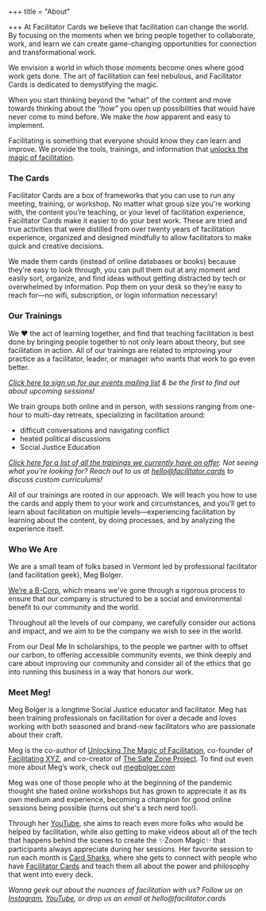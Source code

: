 +++
title = "About"

+++
At Facilitator Cards we believe that facilitation can change the world. By focusing on the moments when we bring people together to collaborate, work, and learn we can create game-changing opportunities for connection and transformational work.

We envision a world in which those moments become ones where good work gets done. The art of facilitation can feel nebulous, and Facilitator Cards is dedicated to demystifying the magic.

When you start thinking beyond the “what” of the content and move towards thinking about the _“how”_ you open up possibilities that would have never come to mind before. We make the _how_ apparent and easy to implement.

Facilitating is something that everyone should know they can learn and improve. We provide the tools, trainings, and information that [unlocks the magic of facilitation](http://facilitationmagic.com).

### The Cards

Facilitator Cards are a box of frameworks that you can use to run any meeting, training, or workshop. No matter what group size you're working with, the content you’re teaching, or your level of facilitation experience, Facilitator Cards make it easier to do your best work. These are tried and true activities that were distilled from over twenty years of facilitation experience, organized and designed mindfully to allow facilitators to make quick and creative decisions.

We made them cards (instead of online databases or books) because they're easy to look through, you can pull them out at any moment and easily sort, organize, and find ideas without getting distracted by tech or overwhelmed by information. Pop them on your desk so they’re easy to reach for—no wifi, subscription, or login information necessary!

### Our Trainings

We ❤️ the act of learning together, and find that teaching facilitation is best done by bringing people together to not only learn about theory, but see facilitation in action. All of our trainings are related to improving your practice as a facilitator, leader, or manager who wants that work to go even better.

[_Click here to sign up for our events mailing list_](https://facilitatorcards.ck.page/0bdf2d2bae) _& be the first to find out about upcoming sessions!_

We train groups both online and in person, with sessions ranging from one-hour to multi-day retreats, specializing in facilitation around:

* difficult conversations and navigating conflict
* heated political discussions
* Social Justice Education

[_Click here for a list of all the trainings we currently have on offer_](https://www.facilitator.cards/trainings/)_. Not seeing what you’re looking for? Reach out to us at hello@facilitator.cards to discuss custom curriculums!_

All of our trainings are rooted in our approach. We will teach you how to use the cards and apply them to your work and circumstances, and you’ll get to learn about facilitation on multiple levels—experiencing facilitation by learning about the content, by doing processes, and by analyzing the experience itself.

### Who We Are

We are a small team of folks based in Vermont led by professional facilitator (and facilitation geek), Meg Bolger.

[We’re a B-Corp](https://www.bcorporation.net/en-us/find-a-b-corp/company/facilitator-cards-pbc), which means we've gone through a rigorous process to ensure that our company is structured to be a social and environmental benefit to our community and the world.

Throughout all the levels of our company, we carefully consider our actions and impact, and we aim to be the company we wish to see in the world.

From our Deal Me In scholarships, to the people we partner with to offset our carbon, to offering accessible community events, we think deeply and care about improving our community and consider all of the ethics that go into running this business in a way that honors our work.

### Meet Meg!

Meg Bolger is a longtime Social Justice educator and facilitator. Meg has been training professionals on facilitation for over a decade and loves working with both seasoned and brand-new facilitators who are passionate about their craft.

Meg is the co-author of [Unlocking The Magic of Facilitation](http://facilitationmagic.com), co-founder of [Facilitating XYZ](http://facilitating.xyz), and co-creator of [The Safe Zone Project](http://thesafezoneproject.com). To find out even more about Meg’s work, check out [megbolger.com](http://megbolger.com)

Meg was one of those people who at the beginning of the pandemic thought she hated online workshops but has grown to appreciate it as its own medium and experience, becoming a champion for good online sessions being possible (turns out she's a tech nerd too!). 

Through her [YouTube](https://www.youtube.com/facilitatorcards), she aims to reach even more folks who would be helped by facilitation, while also getting to make videos about all of the tech that happens behind the scenes to create the ✨Zoom Magic✨ that participants always appreciate during her sessions. Her favorite session to run each month is [Card Sharks](https://lu.ma/cardsharks), where she gets to connect with people who have [Facilitator Cards]() and teach them all about the power and philosophy that went into every deck.

_Wanna geek out about the nuances of facilitation with us? Follow us on_ [_Instagram_](https://www.instagram.com/facilitatorcards/)_,_ [_YouTube_](https://www.youtube.com/facilitatorcards)_, or drop us an email at hello@facilitator.cards_